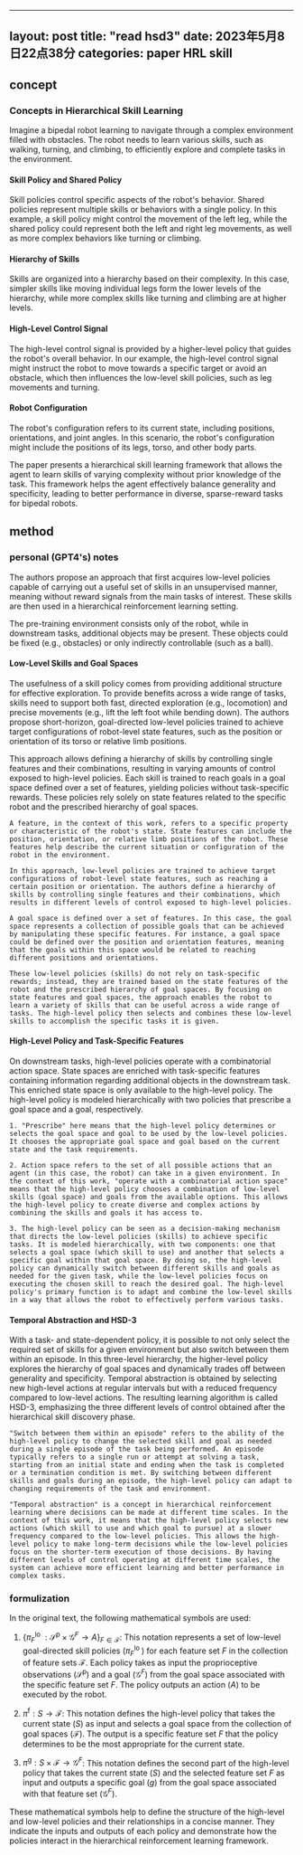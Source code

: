 
---
layout: post
title: "read hsd3"
date: 2023年5月8日22点38分
categories: paper HRL skill
---
## concept
### Concepts in Hierarchical Skill Learning

Imagine a bipedal robot learning to navigate through a complex environment filled with obstacles. The robot needs to learn various skills, such as walking, turning, and climbing, to efficiently explore and complete tasks in the environment.

#### Skill Policy and Shared Policy

Skill policies control specific aspects of the robot's behavior. Shared policies represent multiple skills or behaviors with a single policy. In this example, a skill policy might control the movement of the left leg, while the shared policy could represent both the left and right leg movements, as well as more complex behaviors like turning or climbing.

#### Hierarchy of Skills

Skills are organized into a hierarchy based on their complexity. In this case, simpler skills like moving individual legs form the lower levels of the hierarchy, while more complex skills like turning and climbing are at higher levels.

#### High-Level Control Signal

The high-level control signal is provided by a higher-level policy that guides the robot's overall behavior. In our example, the high-level control signal might instruct the robot to move towards a specific target or avoid an obstacle, which then influences the low-level skill policies, such as leg movements and turning.

#### Robot Configuration

The robot's configuration refers to its current state, including positions, orientations, and joint angles. In this scenario, the robot's configuration might include the positions of its legs, torso, and other body parts.

The paper presents a hierarchical skill learning framework that allows the agent to learn skills of varying complexity without prior knowledge of the task. This framework helps the agent effectively balance generality and specificity, leading to better performance in diverse, sparse-reward tasks for bipedal robots.

## method

### personal (GPT4's) notes

The authors propose an approach that first acquires low-level policies capable of carrying out a useful set of skills in an unsupervised manner, meaning without reward signals from the main tasks of interest. These skills are then used in a hierarchical reinforcement learning setting.

The pre-training environment consists only of the robot, while in downstream tasks, additional objects may be present. These objects could be fixed (e.g., obstacles) or only indirectly controllable (such as a ball).

#### Low-Level Skills and Goal Spaces

The usefulness of a skill policy comes from providing additional structure for effective exploration. To provide benefits across a wide range of tasks, skills need to support both fast, directed exploration (e.g., locomotion) and precise movements (e.g., lift the left foot while bending down). The authors propose short-horizon, goal-directed low-level policies trained to achieve target configurations of robot-level state features, such as the position or orientation of its torso or relative limb positions.

This approach allows defining a hierarchy of skills by controlling single features and their combinations, resulting in varying amounts of control exposed to high-level policies. Each skill is trained to reach goals in a goal space defined over a set of features, yielding policies without task-specific rewards. These policies rely solely on state features related to the specific robot and the prescribed hierarchy of goal spaces.

    A feature, in the context of this work, refers to a specific property or characteristic of the robot's state. State features can include the position, orientation, or relative limb positions of the robot. These features help describe the current situation or configuration of the robot in the environment.

    In this approach, low-level policies are trained to achieve target configurations of robot-level state features, such as reaching a certain position or orientation. The authors define a hierarchy of skills by controlling single features and their combinations, which results in different levels of control exposed to high-level policies.

    A goal space is defined over a set of features. In this case, the goal space represents a collection of possible goals that can be achieved by manipulating these specific features. For instance, a goal space could be defined over the position and orientation features, meaning that the goals within this space would be related to reaching different positions and orientations.

    These low-level policies (skills) do not rely on task-specific rewards; instead, they are trained based on the state features of the robot and the prescribed hierarchy of goal spaces. By focusing on state features and goal spaces, the approach enables the robot to learn a variety of skills that can be useful across a wide range of tasks. The high-level policy then selects and combines these low-level skills to accomplish the specific tasks it is given.


#### High-Level Policy and Task-Specific Features

On downstream tasks, high-level policies operate with a combinatorial action space. State spaces are enriched with task-specific features containing information regarding additional objects in the downstream task. This enriched state space is only available to the high-level policy. The high-level policy is modeled hierarchically with two policies that prescribe a goal space and a goal, respectively.

	1. "Prescribe" here means that the high-level policy determines or selects the goal space and goal to be used by the low-level policies. It chooses the appropriate goal space and goal based on the current state and the task requirements.
	
	2. Action space refers to the set of all possible actions that an agent (in this case, the robot) can take in a given environment. In the context of this work, "operate with a combinatorial action space" means that the high-level policy chooses a combination of low-level skills (goal space) and goals from the available options. This allows the high-level policy to create diverse and complex actions by combining the skills and goals it has access to.
	
	3. The high-level policy can be seen as a decision-making mechanism that directs the low-level policies (skills) to achieve specific tasks. It is modeled hierarchically, with two components: one that selects a goal space (which skill to use) and another that selects a specific goal within that goal space. By doing so, the high-level policy can dynamically switch between different skills and goals as needed for the given task, while the low-level policies focus on executing the chosen skill to reach the desired goal. The high-level policy's primary function is to adapt and combine the low-level skills in a way that allows the robot to effectively perform various tasks.

#### Temporal Abstraction and HSD-3

With a task- and state-dependent policy, it is possible to not only select the required set of skills for a given environment but also switch between them within an episode. In this three-level hierarchy, the higher-level policy explores the hierarchy of goal spaces and dynamically trades off between generality and specificity. Temporal abstraction is obtained by selecting new high-level actions at regular intervals but with a reduced frequency compared to low-level actions. The resulting learning algorithm is called HSD-3, emphasizing the three different levels of control obtained after the hierarchical skill discovery phase.

    "Switch between them within an episode" refers to the ability of the high-level policy to change the selected skill and goal as needed during a single episode of the task being performed. An episode typically refers to a single run or attempt at solving a task, starting from an initial state and ending when the task is completed or a termination condition is met. By switching between different skills and goals during an episode, the high-level policy can adapt to changing requirements of the task and environment.
        
    "Temporal abstraction" is a concept in hierarchical reinforcement learning where decisions can be made at different time scales. In the context of this work, it means that the high-level policy selects new actions (which skill to use and which goal to pursue) at a slower frequency compared to the low-level policies. This allows the high-level policy to make long-term decisions while the low-level policies focus on the shorter-term execution of those decisions. By having different levels of control operating at different time scales, the system can achieve more efficient learning and better performance in complex tasks.

### formulization
In the original text, the following mathematical symbols are used:

1. $\left\{\pi_F^{\text {lo }}: \mathcal{S}^{\mathrm{p}} \times \mathcal{G}^F \rightarrow A\right\}_{F \in \mathcal{F}}$: This notation represents a set of low-level goal-directed skill policies ($\pi_F^{\text {lo }}$) for each feature set $F$ in the collection of feature sets $\mathcal{F}$. Each policy takes as input the proprioceptive observations ($\mathcal{S}^{\mathrm{p}}$) and a goal ($\mathcal{G}^F$) from the goal space associated with the specific feature set $F$. The policy outputs an action ($A$) to be executed by the robot.

2. $\pi^{\mathrm{f}}: S \rightarrow \mathcal{F}$: This notation defines the high-level policy that takes the current state ($S$) as input and selects a goal space from the collection of goal spaces ($\mathcal{F}$). The output is a specific feature set $F$ that the policy determines to be the most appropriate for the current state.

3. $\pi^{\mathrm{g}}: S \times \mathcal{F} \rightarrow \mathcal{G}^F$: This notation defines the second part of the high-level policy that takes the current state ($S$) and the selected feature set $F$ as input and outputs a specific goal ($g$) from the goal space associated with that feature set ($\mathcal{G}^F$).

These mathematical symbols help to define the structure of the high-level and low-level policies and their relationships in a concise manner. They indicate the inputs and outputs of each policy and demonstrate how the policies interact in the hierarchical reinforcement learning framework.